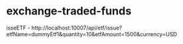 # exchange-traded-funds


isseETF - http://localhost:10007/api/etf/issue?etfName=dummyEtf1&quantity=10&etfAmount=1500&currency=USD